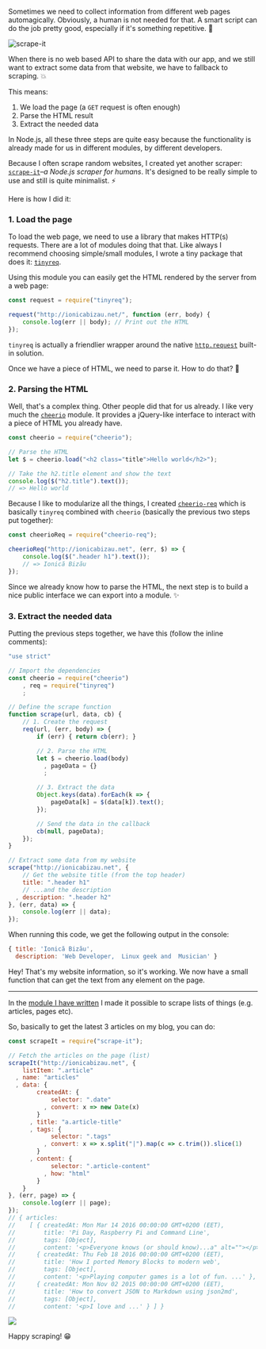 Sometimes we need to collect information from different web pages automagically. Obviously, a human is not needed for that. A smart script can do the job pretty good, especially if it's something repetitive. :dizzy:

![scrape-it](https://i.imgur.com/j3Z0rbN.png)

When there is no web based API to share the data with our app, and we still want to extract some data from that website, we have to fallback to scraping. :boom:

This means:

 1. We load the page (a `GET` request is often enough)
 2. Parse the HTML result
 3. Extract the needed data

In Node.js, all these three steps are quite easy because the functionality is already made for us in different modules, by different developers.

Because I often scrape random websites, I created yet another scraper: [`scrape-it`](https://github.com/IonicaBizau/scrape-it)–*a Node.js scraper for humans*. It's designed to be really simple to use and still is quite minimalist. :zap:

Here is how I did it:

### 1. Load the page

To load the web page, we need to use a library that makes HTTP(s) requests. There are a lot of modules doing that that. Like always I recommend choosing simple/small modules, I wrote a tiny package that does it: [`tinyreq`](https://github.com/IonicaBizau/tinyreq).

Using this module you can easily get the HTML rendered by the server from a web page:

```js
const request = require("tinyreq");

request("http://ionicabizau.net/", function (err, body) {
    console.log(err || body); // Print out the HTML
});
```

`tinyreq` is actually a friendlier wrapper around the native [`http.request`](https://nodejs.org/api/http.html#http_http_request_options_callback) built-in solution.

Once we have a piece of HTML, we need to parse it. How to do that? :thought_balloon:

### 2. Parsing the HTML

Well, that's a complex thing. Other people did that for us already. I like very much the [`cheerio`](https://github.com/cheeriojs/cheerio) module. It provides a jQuery-like interface to interact with a piece of HTML you already have.

```js
const cheerio = require("cheerio");

// Parse the HTML
let $ = cheerio.load("<h2 class="title">Hello world</h2>");

// Take the h2.title element and show the text
console.log($("h2.title").text());
// => Hello world
```

Because I like to modularize all the things, I created [`cheerio-req`](https://github.com/IonicaBizau/cheerio-req) which is basically `tinyreq` combined with `cheerio` (basically the previous two steps put together):

```js
const cheerioReq = require("cheerio-req");

cheerioReq("http://ionicabizau.net", (err, $) => {
    console.log($(".header h1").text());
    // => Ionică Bizău
});
```

Since we already know how to parse the HTML, the next step is to build a nice public interface we can export into a module. :sparkles:

### 3. Extract the needed data

Putting the previous steps together, we have this (follow the inline comments):

```js
"use strict"

// Import the dependencies
const cheerio = require("cheerio")
    , req = require("tinyreq")
    ;

// Define the scrape function
function scrape(url, data, cb) {
    // 1. Create the request
    req(url, (err, body) => {
        if (err) { return cb(err); }

        // 2. Parse the HTML
        let $ = cheerio.load(body)
          , pageData = {}
          ;

        // 3. Extract the data
        Object.keys(data).forEach(k => {
            pageData[k] = $(data[k]).text();
        });

        // Send the data in the callback
        cb(null, pageData);
    });
}

// Extract some data from my website
scrape("http://ionicabizau.net", {
    // Get the website title (from the top header)
    title: ".header h1"
    // ...and the description
  , description: ".header h2"
}, (err, data) => {
    console.log(err || data);
});
```

When running this code, we get the following output in the console:

```js
{ title: 'Ionică Bizău',
  description: 'Web Developer,  Linux geek and  Musician' }
```

Hey! That's my website information, so it's working. We now have a small function that can get the text from any element on the page.

---

In the [module I have written](https://github.com/IonicaBizau/scrape-it) I made it possible to scrape lists of things (e.g. articles, pages etc).

So, basically to get the latest 3 articles on my blog, you can do:

```js
const scrapeIt = require("scrape-it");

// Fetch the articles on the page (list)
scrapeIt("http://ionicabizau.net", {
    listItem: ".article"
  , name: "articles"
  , data: {
        createdAt: {
            selector: ".date"
          , convert: x => new Date(x)
        }
      , title: "a.article-title"
      , tags: {
            selector: ".tags"
          , convert: x => x.split("|").map(c => c.trim()).slice(1)
        }
      , content: {
            selector: ".article-content"
          , how: "html"
        }
    }
}, (err, page) => {
    console.log(err || page);
});
// { articles:
//    [ { createdAt: Mon Mar 14 2016 00:00:00 GMT+0200 (EET),
//        title: 'Pi Day, Raspberry Pi and Command Line',
//        tags: [Object],
//        content: '<p>Everyone knows (or should know)...a" alt=""></p>\n' },
//      { createdAt: Thu Feb 18 2016 00:00:00 GMT+0200 (EET),
//        title: 'How I ported Memory Blocks to modern web',
//        tags: [Object],
//        content: '<p>Playing computer games is a lot of fun. ...' },
//      { createdAt: Mon Nov 02 2015 00:00:00 GMT+0200 (EET),
//        title: 'How to convert JSON to Markdown using json2md',
//        tags: [Object],
//        content: '<p>I love and ...' } ] }
```

![](https://i.imgur.com/vU1ve3s.png)

Happy scraping! :grin:
